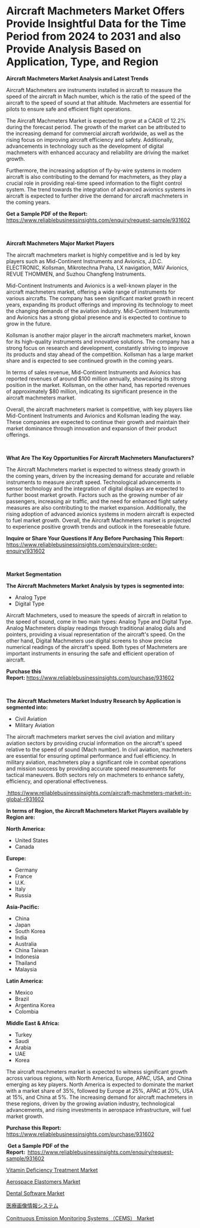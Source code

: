 <p><h1>Aircraft Machmeters Market Offers Provide Insightful Data for the Time Period from 2024 to 2031 and also Provide Analysis Based on Application, Type, and Region</h1></p><p><strong>Aircraft Machmeters Market Analysis and Latest Trends</strong></p>
<p><p>Aircraft Machmeters are instruments installed in aircraft to measure the speed of the aircraft in Mach number, which is the ratio of the speed of the aircraft to the speed of sound at that altitude. Machmeters are essential for pilots to ensure safe and efficient flight operations.</p><p>The Aircraft Machmeters Market is expected to grow at a CAGR of 12.2% during the forecast period. The growth of the market can be attributed to the increasing demand for commercial aircraft worldwide, as well as the rising focus on improving aircraft efficiency and safety. Additionally, advancements in technology such as the development of digital machmeters with enhanced accuracy and reliability are driving the market growth.</p><p>Furthermore, the increasing adoption of fly-by-wire systems in modern aircraft is also contributing to the demand for machmeters, as they play a crucial role in providing real-time speed information to the flight control system. The trend towards the integration of advanced avionics systems in aircraft is expected to further drive the demand for aircraft machmeters in the coming years.</p></p>
<p><strong>Get a Sample PDF of the Report:&nbsp;</strong> <a href="https://www.reliablebusinessinsights.com/enquiry/request-sample/931602">https://www.reliablebusinessinsights.com/enquiry/request-sample/931602</a></p>
<p>&nbsp;</p>
<p><strong>Aircraft Machmeters Major Market Players</strong></p>
<p><p>The aircraft machmeters market is highly competitive and is led by key players such as Mid-Continent Instruments and Avionics, J.D.C. ELECTRONIC, Kollsman, Mikrotechna Praha, LX navigation, MAV Avionics, REVUE THOMMEN, and Suzhou Changfeng Instruments.</p><p>Mid-Continent Instruments and Avionics is a well-known player in the aircraft machmeters market, offering a wide range of instruments for various aircrafts. The company has seen significant market growth in recent years, expanding its product offerings and improving its technology to meet the changing demands of the aviation industry. Mid-Continent Instruments and Avionics has a strong global presence and is expected to continue to grow in the future.</p><p>Kollsman is another major player in the aircraft machmeters market, known for its high-quality instruments and innovative solutions. The company has a strong focus on research and development, constantly striving to improve its products and stay ahead of the competition. Kollsman has a large market share and is expected to see continued growth in the coming years.</p><p>In terms of sales revenue, Mid-Continent Instruments and Avionics has reported revenues of around $100 million annually, showcasing its strong position in the market. Kollsman, on the other hand, has reported revenues of approximately $80 million, indicating its significant presence in the aircraft machmeters market.</p><p>Overall, the aircraft machmeters market is competitive, with key players like Mid-Continent Instruments and Avionics and Kollsman leading the way. These companies are expected to continue their growth and maintain their market dominance through innovation and expansion of their product offerings.</p></p>
<p>&nbsp;</p>
<p><strong>What Are The Key Opportunities For Aircraft Machmeters Manufacturers?</strong></p>
<p><p>The Aircraft Machmeters market is expected to witness steady growth in the coming years, driven by the increasing demand for accurate and reliable instruments to measure aircraft speed. Technological advancements in sensor technology and the integration of digital displays are expected to further boost market growth. Factors such as the growing number of air passengers, increasing air traffic, and the need for enhanced flight safety measures are also contributing to the market expansion. Additionally, the rising adoption of advanced avionics systems in modern aircraft is expected to fuel market growth. Overall, the Aircraft Machmeters market is projected to experience positive growth trends and outlook in the foreseeable future.</p></p>
<p><strong>Inquire or Share Your Questions If Any Before Purchasing This Report:</strong> <a href="https://www.reliablebusinessinsights.com/enquiry/pre-order-enquiry/931602">https://www.reliablebusinessinsights.com/enquiry/pre-order-enquiry/931602</a></p>
<p>&nbsp;</p>
<p><strong>Market Segmentation</strong></p>
<p><strong>The Aircraft Machmeters Market Analysis by types is segmented into:</strong></p>
<p><ul><li>Analog Type</li><li>Digital Type</li></ul></p>
<p><p>Aircraft Machmeters, used to measure the speeds of aircraft in relation to the speed of sound, come in two main types: Analog Type and Digital Type. Analog Machmeters display readings through traditional analog dials and pointers, providing a visual representation of the aircraft's speed. On the other hand, Digital Machmeters use digital screens to show precise numerical readings of the aircraft's speed. Both types of Machmeters are important instruments in ensuring the safe and efficient operation of aircraft.</p></p>
<p><strong>Purchase this Report:&nbsp;</strong><a href="https://www.reliablebusinessinsights.com/purchase/931602">https://www.reliablebusinessinsights.com/purchase/931602</a></p>
<p>&nbsp;</p>
<p><strong>The Aircraft Machmeters Market Industry Research by Application is segmented into:</strong></p>
<p><ul><li>Civil Aviation</li><li>Military Aviation</li></ul></p>
<p><p>The aircraft machmeters market serves the civil aviation and military aviation sectors by providing crucial information on the aircraft's speed relative to the speed of sound (Mach number). In civil aviation, machmeters are essential for ensuring optimal performance and fuel efficiency. In military aviation, machmeters play a significant role in combat operations and mission success by providing accurate speed measurements for tactical maneuvers. Both sectors rely on machmeters to enhance safety, efficiency, and operational effectiveness.</p></p>
<p><a href="https://www.reliablebusinessinsights.com/aircraft-machmeters-market-in-global-r931602">&nbsp;https://www.reliablebusinessinsights.com/aircraft-machmeters-market-in-global-r931602</a></p>
<p><strong>In terms of Region, the Aircraft Machmeters Market Players available by Region are:</strong></p>
<p>
    <p> <strong> North America: </strong>
        <ul>
            <li>United States</li>
            <li>Canada</li>
        </ul>
        </p> 
    <p> <strong> Europe: </strong>
        <ul>
            <li>Germany</li>
            <li>France</li>
            <li>U.K.</li>
            <li>Italy</li>
            <li>Russia</li>
        </ul>
        </p> 
    <p> <strong> Asia-Pacific: </strong>
        <ul>
            <li>China</li>
            <li>Japan</li>
            <li>South Korea</li>
            <li>India</li>
            <li>Australia</li>
            <li>China Taiwan</li>
            <li>Indonesia</li>
            <li>Thailand</li>
            <li>Malaysia</li>
        </ul>
        </p> 
    <p> <strong> Latin America: </strong>
        <ul>
            <li>Mexico</li>
            <li>Brazil</li>
            <li>Argentina Korea</li>
            <li>Colombia</li>
        </ul>
        </p> 
    <p> <strong> Middle East & Africa: </strong>
        <ul>
            <li>Turkey</li>
            <li>Saudi</li>
            <li>Arabia</li>
            <li>UAE</li>
            <li>Korea</li>
        </ul>
    </p>
    </p>
<p><p>The aircraft machmeters market is expected to witness significant growth across various regions, with North America, Europe, APAC, USA, and China emerging as key players. North America is expected to dominate the market with a market share of 35%, followed by Europe at 25%, APAC at 20%, USA at 15%, and China at 5%. The increasing demand for aircraft machmeters in these regions, driven by the growing aviation industry, technological advancements, and rising investments in aerospace infrastructure, will fuel market growth.</p></p>
<p><strong>Purchase this Report: </strong><a href="https://www.reliablebusinessinsights.com/purchase/931602">https://www.reliablebusinessinsights.com/purchase/931602</a></p>
<p>&nbsp;<strong>Get a Sample PDF of the Report:&nbsp;&nbsp;</strong><a href="https://www.reliablebusinessinsights.com/enquiry/request-sample/931602">https://www.reliablebusinessinsights.com/enquiry/request-sample/931602</a></p>
<p><strong></strong></p>
<p><p><a href="https://medium.com/@richard.james09789/global-vitamin-deficiency-treatment-market-analysis-trends-forecasts-and-growth-opportunities-fa9c937a7b36">Vitamin Deficiency Treatment Market</a></p><p><a href="https://github.com/nicoletavirag/Market-Research-Report-List-5/blob/main/aerospace-elastomers-market.md">Aerospace Elastomers Market</a></p><p><a href="https://medium.com/@rebecca.smith5467/global-dental-software-market-size-share-analysis-by-product-type-by-application-by-region-07cc4b049cfc">Dental Software Market</a></p><p><a href="https://medium.com/@khkjaxbn36/%E5%8C%BB%E7%99%82%E7%94%BB%E5%83%8F%E6%83%85%E5%A0%B1%E3%82%B7%E3%82%B9%E3%83%86%E3%83%A0%E5%B8%82%E5%A0%B4%E5%8B%95%E5%90%91-%E5%B8%82%E5%A0%B4%E3%82%BB%E3%82%B0%E3%83%A1%E3%83%B3%E3%83%86%E3%83%BC%E3%82%B7%E3%83%A7%E3%83%B3%E3%81%AE%E8%A9%B3%E7%B4%B0%E3%81%AA%E7%A0%94%E7%A9%B6%E3%81%A8%E6%96%B0%E8%88%88%E3%83%88%E3%83%AC%E3%83%B3%E3%83%89%E3%81%AE%E9%87%8D%E8%A6%81%E6%80%A7%E3%81%AE%E5%88%86%E6%9E%90-45a6bc2af0ed">医療画像情報システム</a></p><p><a href="https://github.com/mauripalmi/Market-Research-Report-List-5/blob/main/conitnuous-emission-monitoring-systems-cems-market.md">Conitnuous Emission Monitoring Systems （CEMS） Market</a></p></p>